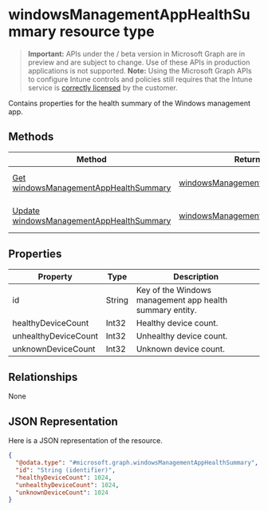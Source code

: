 ﻿# windowsManagementAppHealthSummary resource type

> **Important:** APIs under the / beta version in Microsoft Graph are in preview and are subject to change. Use of these APIs in production applications is not supported.
> **Note:** Using the Microsoft Graph APIs to configure Intune controls and policies still requires that the Intune service is [correctly licensed](https://go.microsoft.com/fwlink/?linkid=839381) by the customer.

Contains properties for the health summary of the Windows management app.
## Methods
|Method|Return Type|Description|
|---|---|---|
|[Get windowsManagementAppHealthSummary](https://developer.microsoft.com/en-us/graph/docs/api-reference/beta/api/api/intune_devices_windowsmanagementapphealthsummary_get.md)|[windowsManagementAppHealthSummary](https://developer.microsoft.com/en-us/graph/docs/api-reference/beta/api/resources/intune_devices_windowsmanagementapphealthsummary.md)|Read properties and relationships of the [windowsManagementAppHealthSummary](https://developer.microsoft.com/en-us/graph/docs/api-reference/beta/api/resources/intune_devices_windowsmanagementapphealthsummary.md) object.|
|[Update windowsManagementAppHealthSummary](https://developer.microsoft.com/en-us/graph/docs/api-reference/beta/api/api/intune_devices_windowsmanagementapphealthsummary_update.md)|[windowsManagementAppHealthSummary](https://developer.microsoft.com/en-us/graph/docs/api-reference/beta/api/resources/intune_devices_windowsmanagementapphealthsummary.md)|Update the properties of a [windowsManagementAppHealthSummary](https://developer.microsoft.com/en-us/graph/docs/api-reference/beta/api/resources/intune_devices_windowsmanagementapphealthsummary.md) object.|

## Properties
|Property|Type|Description|
|---|---|---|
|id|String|Key of the Windows management app health summary entity.|
|healthyDeviceCount|Int32|Healthy device count.|
|unhealthyDeviceCount|Int32|Unhealthy device count.|
|unknownDeviceCount|Int32|Unknown device count.|

## Relationships
None
## JSON Representation
Here is a JSON representation of the resource.
<!-- {
  "blockType": "resource",
  "keyProperty": "id",
  "@odata.type": "microsoft.graph.windowsManagementAppHealthSummary"
}
-->
```json
{
  "@odata.type": "#microsoft.graph.windowsManagementAppHealthSummary",
  "id": "String (identifier)",
  "healthyDeviceCount": 1024,
  "unhealthyDeviceCount": 1024,
  "unknownDeviceCount": 1024
}
```



